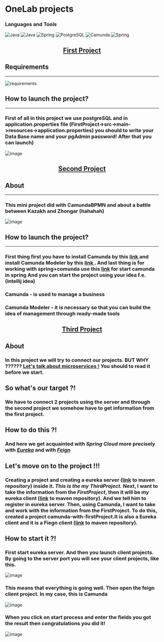 # OneLab projects
### Languages and Tools
![Java](https://img.shields.io/badge/-Java-090909?style=for-the-badge&logo=java&logoColor=f89820)
![Java](https://img.shields.io/badge/-RestApi-090909?style=for-the-badge&logo={}&logoColor=f89820)
![Spring](https://img.shields.io/badge/-SpringBoot-090909?style=for-the-badge&logo=spring)
![PostgreSQL](https://img.shields.io/badge/-PostgreSQL-090909?style=for-the-badge&logo=PostgreSQL&logoColor=2a9df4)
![Camunda](https://img.shields.io/badge/-Camunda-090909?style=for-the-badge&logo=BPM&logoColor=2a9df4)
![Spring](https://img.shields.io/badge/-SpringCloud-090909?style=for-the-badge&logo=spring)

<h2 align="center"><a href="https://github.com/Yemzhai/OneLab/tree/main/FirstProject">First Project </a></h2>

## Requirements
<hr>

![requirements](https://user-images.githubusercontent.com/51040580/121328733-67186100-c936-11eb-887b-114daf6227e9.jpg)

## How to launch the project?
<hr>

### First of all in this project we use postgreSQL and in application.properties file (FirstProject->src->main->resources->application.properties) you should to write your Data Base name and your pgAdmin password! After that you can launch)
![image](https://user-images.githubusercontent.com/51040580/121703803-ff5c4480-caf4-11eb-84bf-63a335df6e53.png)


<h2 align="center"> <a href="https://github.com/Yemzhai/OneLab/tree/main/comundaFirstApp"> Second Project </a> </h2>

## About
<hr>

### This mini project did with CamundaBPMN and about a battle between Kazakh and Zhongar (hahahah)   

![image](https://user-images.githubusercontent.com/51040580/121706348-5d8a2700-caf7-11eb-8cd9-65484387cdf0.png)

## How to launch the project?
<hr>

### First thing first you have to install Camunda by this <a href = "https://camunda.com/download/"> link </a> and install Camunda Modeler by this <a href = "https://camunda.com/download/modeler/"> link </a>. And last thing is for working with spring+comunda use this <a href="https://start.camunda.com/">link</a> for start camunda in spring   And you can start the project using your idea f.e. (intellij idea)

### <strong> Camunda </strong> - is used to manage a business 

### <strong> Camunda Modeler </strong>  - it is necessary so that you can build the idea of management through ready-made tools


<h2 align="center"> <a href="https://github.com/Yemzhai/OneLab/tree/main/ThirdProject"> Third Project </a> </h2>

## About

### In this project we will try to connect our projects. BUT WHY ??????  <u><strong><a href="https://habr.com/ru/post/484130/">Let's talk about microservices !</a></strong></u> You should to read it before we start. 
## <strong>So what's our target ?!</strong>
### We have to connect 2 projects using the server and through the second project we somehow have to get information from the first project. 
## <strong>How to do this ?!</strong>
### And here we get acquainted with <i>Spring Cloud</i> more precisely with <a href="https://www.tutorialspoint.com/spring_boot/spring_boot_eureka_server.htm#:~:text=Advertisements,each%20port%20and%20IP%20address."><i>Eureka</i></a> and with <a href="https://cloud.spring.io/spring-cloud-netflix/multi/multi_spring-cloud-feign.html#:~:text=Feign%20is%20a%20declarative%20web,writing%20web%20service%20clients%20easier.&text=Spring%20Cloud%20adds%20support%20for,http%20client%20when%20using%20Feign."><i>Feign</i></a>
## <strong>Let's move on to the project !!!</strong>
### Creating a project and creating a eureka server (<a href="https://mvnrepository.com/artifact/org.springframework.cloud/spring-cloud-starter-netflix-eureka-server">link</a> to maven repository) inside it. <i>This is the my ThirdProject.</i> Next, I want to take the information from the <i>FirstProject</i>, then it will be my eureka client (<a href="https://mvnrepository.com/artifact/org.springframework.cloud/spring-cloud-starter-netflix-eureka-client">link</a> to maven repository). And we tell him to register in eureka server. Then, using Сamunda, I want to take and work with the information from the FirstProject. To do this, created a project camunda-with-firstProject.It is also a Eureka client and it is a Fiegn client (<a href="https://mvnrepository.com/artifact/org.springframework.cloud/spring-cloud-starter-openfeign">link</a> to maven repository). 
## <strong>How to start it ?!</strong>
### First start eureka server. And then you launch client projects. By going to the server port you will see your client projects, like this.
![image](https://user-images.githubusercontent.com/51040580/122482163-da366d00-cff1-11eb-8e57-44d4ecb8afe9.png)
### This means that everything is going well. Then open the feign client project. In my case, this is Camunda
![image](https://user-images.githubusercontent.com/51040580/122482532-8ed08e80-cff2-11eb-80f7-45bed6b0a7da.png)

### When you click on start process and enter the fields you got the result then congratulations you did it!
![image](https://user-images.githubusercontent.com/51040580/122482773-07374f80-cff3-11eb-94f5-dc7b0cfa46fc.png)




